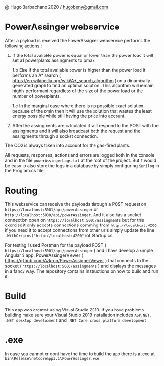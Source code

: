 @ Hugo Barbachano 2020 / hugobeny@gmail.com

# PowerAssinger webservice

After a payload is received the PowerAssigner webservice performs the following actions :
	
1. If the total avaliable power is equal or lower than the power load it will set all powerplants assingments to pmax.
	
	1.b Else if the total avaliable power is higher than the power load it performs an A* search ( https://en.wikipedia.org/wiki/A*_search_algorithm ) on a dinamically generated graph to find an optimal solution. This algorithm will remain highly performant regardless of the size of the power load or the number of powerplants.
	
	1.c In the marginal case where there is no possible exact solution because of the pmin then it will use the solution that wastes the least energy possible while still having the price into account.

2. After the assingments are calculated it will respond to the POST with the assingments and it will also broadcast both the request and the assingments through a socket connection.

The CO2 is always taken into account for the gas-fired plants.

All requests, responses, actions and errors are logged both in the console and in the file `powerAssingerLogs.txt` at the root of the project. But it would be easy to also store the logs in a database by simply configuring `Serilog` in the Program.cs file.

# Routing
This webservice can receive the payloads through a POST request on `https://localhost:5001/api/powerAssinger` or `http://localhost:5000/api/powerAssinger`. And it also has a socket connection open on `https://localhost:5001/assingments` but for this exercise it only accepts connections comming from `http://localhost:4200` if you need it to accept connections from other urls simply update the line `.WithOrigins("http://localhost:4200")`of Startup.cs.

For testing I used Postman for the payload POST ( `https://localhost:5001/api/powerAssinger` ) and I have develop a simple Angular 9 app, PowerAssingerViewer ( https://github.com/Azkron/PowerAssignerViewer ) that connects to the socket ( `https://localhost:5001/assingments` ) and displays the messages in a fancy way. The repository contains instructions on how to build and run it. 

# Build
This app was created using Visual Studio 2019. If you have problems building make sure your Visual Studio 2019 installation includes `ASP.NET`, `.NET desktop development` and `.NET Core cross platform development`

# .exe
In case you cannot or dont have the time to build the app there is a .exe at `bin\Release\netcoreapp3.1\PowerAssinger.exe`

